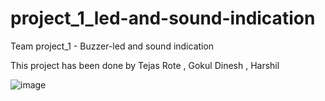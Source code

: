 # project_1_led-and-sound-indication
Team project_1 - Buzzer-led and sound indication 

This project has been done by Tejas Rote , Gokul Dinesh , Harshil



![image](https://user-images.githubusercontent.com/73645340/109609714-2a71e800-7b45-11eb-8e61-674aa2ab3167.png)
